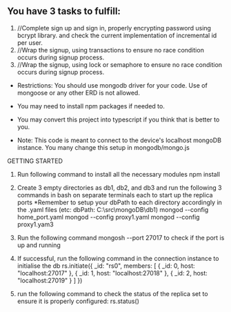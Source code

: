## You have 3 tasks to fulfill:

1. //Complete sign up and sign in, properly encrypting password using bcrypt library. and check the current implementation of incremental id per user.
2. //Wrap the signup, using transactions to ensure no race condition occurs during signup process.
3. //Wrap the signup, using lock or semaphore to ensure no race condition occurs during signup process.

* Restrictions: You should use mongodb driver for your code. Use of mongoose or any other ERD is not allowed.
* You may need to install npm packages if needed to.
* You may convert this project into typescript if you think that is better to you.


* Note: This code is meant to connect to the device's localhost mongoDB instance. You many change this setup in mongodb/mongo.js

GETTING STARTED
1) Run following command to install all the necessary modules
npm install

2) Create 3 empty directories as db1, db2, and db3 and run the following 3 commands in bash on separate terminals each to start up the replica ports
*Remember to setup your dbPath to each directory accordingly in the .yaml files (etc: dbPath: C:\src\mongoDB\db1)
mongod --config home_port.yaml
mongod --config proxy1.yaml
mongod --config proxy1.yam3

3) Run the following command
mongosh --port 27017 to check if the port is up and running

4) If successful, run the following command in the connection instance to initialise the db
rs.initiate({
  _id: "rs0",
  members: [
    { _id: 0, host: "localhost:27017" },
    { _id: 1, host: "localhost:27018" },
    { _id: 2, host: "localhost:27019" }
  ]
})

5) run the following command to check the status of the replica set to ensure it is properly configured:
rs.status()
